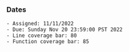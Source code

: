 ### Dates

    - Assigned: 11/11/2022
    - Due: Sunday Nov 20 23:59:00 PST 2022
    - Line coverage bar: 80
    - Function coverage bar: 85
